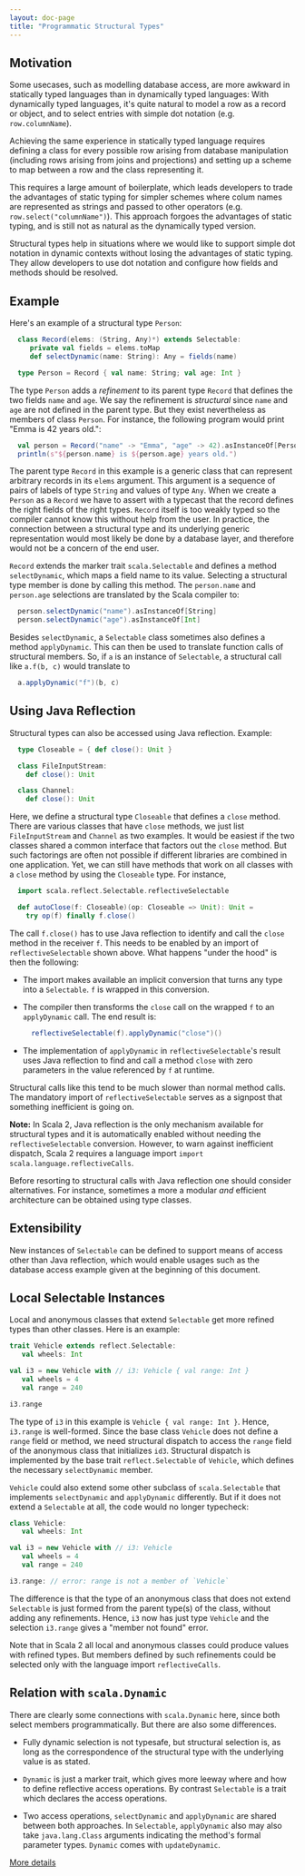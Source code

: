 ```yaml
---
layout: doc-page
title: "Programmatic Structural Types"
---
```


## Motivation

Some usecases, such as modelling database access, are more awkward in
statically typed languages than in dynamically typed languages: With
dynamically typed languages, it's quite natural to model a row as a
record or object, and to select entries with simple dot notation (e.g.
`row.columnName`).

Achieving the same experience in statically typed
language requires defining a class for every possible row arising from
database manipulation (including rows arising from joins and
projections) and setting up a scheme to map between a row and the
class representing it.

This requires a large amount of boilerplate, which leads developers to
trade the advantages of static typing for simpler schemes where colum
names are represented as strings and passed to other operators (e.g.
`row.select("columnName")`). This approach forgoes the advantages of
static typing, and is still not as natural as the dynamically typed
version.

Structural types help in situations where we would like to support
simple dot notation in dynamic contexts without losing the advantages
of static typing. They allow developers to use dot notation and
configure how fields and methods should be resolved.

## Example

Here's an example of a structural type `Person`:
```scala
  class Record(elems: (String, Any)*) extends Selectable:
     private val fields = elems.toMap
     def selectDynamic(name: String): Any = fields(name)

  type Person = Record { val name: String; val age: Int }
 ```
The type `Person` adds a _refinement_ to its parent type `Record` that defines the two fields `name` and `age`. We say the refinement is _structural_ since  `name` and `age` are not defined in the parent type. But they exist nevertheless as members of class `Person`. For instance, the following
program would print  "Emma is 42 years old.":
```scala
  val person = Record("name" -> "Emma", "age" -> 42).asInstanceOf[Person]
  println(s"${person.name} is ${person.age} years old.")
```
The parent type `Record` in this example is a generic class that can represent arbitrary records in its `elems` argument. This argument is a
sequence of pairs of labels of type `String` and values of type `Any`.
When we create a `Person` as a `Record` we have to assert with a typecast
that the record defines the right fields of the right types. `Record`
itself is too weakly typed so the compiler cannot know this without
help from the user. In practice, the connection between a structural type
and its underlying generic representation would most likely be done by
a database layer, and therefore would not be a concern of the end user.

`Record` extends the marker trait `scala.Selectable` and defines
a method `selectDynamic`, which maps a field name to its value.
Selecting a structural type member is done by calling this method.
The `person.name` and `person.age` selections are translated by
the Scala compiler to:
```scala
  person.selectDynamic("name").asInstanceOf[String]
  person.selectDynamic("age").asInstanceOf[Int]
```

Besides `selectDynamic`, a `Selectable` class sometimes also defines a method `applyDynamic`. This can then be used to translate function calls of structural members. So, if `a` is an instance of `Selectable`, a structural call like `a.f(b, c)` would translate to
```scala
  a.applyDynamic("f")(b, c)
```

## Using Java Reflection

Structural types can also be accessed using Java reflection. Example:
```scala
  type Closeable = { def close(): Unit }

  class FileInputStream:
    def close(): Unit

  class Channel:
    def close(): Unit
```
Here, we define a structural type `Closeable` that defines a `close` method. There are various classes that have `close` methods, we just list `FileInputStream` and `Channel` as two examples. It would be easiest if the two classes shared a common interface that factors out the `close` method. But such factorings are often not possible if different libraries are combined in one application. Yet, we can still have methods that work on
all classes with a `close` method by using the `Closeable` type. For instance,
```scala
  import scala.reflect.Selectable.reflectiveSelectable

  def autoClose(f: Closeable)(op: Closeable => Unit): Unit =
    try op(f) finally f.close()
```
The call `f.close()` has to use Java reflection to identify and call the `close` method in the receiver `f`. This needs to be enabled by an import
of `reflectiveSelectable` shown above. What happens "under the hood" is then the following:

 - The import makes available an implicit conversion that turns any type into a
   `Selectable`. `f` is wrapped in this conversion.

 - The compiler then transforms the `close` call on the wrapped `f`
   to an `applyDynamic` call. The end result is:

   ```scala
     reflectiveSelectable(f).applyDynamic("close")()
   ```
 - The implementation of `applyDynamic` in `reflectiveSelectable`'s result
uses Java reflection to find and call a method `close` with zero parameters in the value referenced by `f` at runtime.

Structural calls like this tend to be much slower than normal method calls. The mandatory import of `reflectiveSelectable` serves as a signpost that something inefficient is going on.

**Note:** In Scala 2, Java reflection is the only mechanism available for structural types and it is automatically enabled without needing the
`reflectiveSelectable` conversion. However, to warn against inefficient
dispatch, Scala 2 requires a language import `import scala.language.reflectiveCalls`.

Before resorting to structural calls with Java reflection one should consider alternatives. For instance, sometimes a more a modular _and_ efficient architecture can be obtained using type classes.

## Extensibility

New instances of `Selectable` can be defined to support means of
access other than Java reflection, which would enable usages such as
the database access example given at the beginning of this document.

## Local Selectable Instances

Local and anonymous classes that extend `Selectable` get more refined types
than other classes. Here is an example:
```scala
trait Vehicle extends reflect.Selectable:
   val wheels: Int

val i3 = new Vehicle with // i3: Vehicle { val range: Int }
   val wheels = 4
   val range = 240

i3.range
```
The type of `i3` in this example is `Vehicle { val range: Int }`. Hence,
`i3.range` is well-formed. Since the base class `Vehicle` does not define a `range` field or method, we need structural dispatch to access the `range` field of the anonymous class that initializes `id3`. Structural dispatch
is implemented by the base trait `reflect.Selectable` of `Vehicle`, which
defines the necessary `selectDynamic` member.

`Vehicle` could also extend some other subclass of `scala.Selectable` that implements `selectDynamic` and `applyDynamic` differently. But if it does not extend a `Selectable` at all, the code would no longer typecheck:
```scala
class Vehicle:
   val wheels: Int

val i3 = new Vehicle with // i3: Vehicle
   val wheels = 4
   val range = 240

i3.range: // error: range is not a member of `Vehicle`
```
The difference is that the type of an anonymous class that does not extend `Selectable` is just formed from the parent type(s) of the class, without
adding any refinements. Hence, `i3` now has just type `Vehicle` and the selection `i3.range` gives a "member not found" error.

Note that in Scala 2 all local and anonymous classes could produce values with refined types. But
members defined by such refinements could be selected only with the language import
`reflectiveCalls`.

## Relation with `scala.Dynamic`

There are clearly some connections with `scala.Dynamic` here, since
both select members programmatically. But there are also some
differences.

- Fully dynamic selection is not typesafe, but structural selection
  is, as long as the correspondence of the structural type with the
  underlying value is as stated.

- `Dynamic` is just a marker trait, which gives more leeway where and
  how to define reflective access operations. By contrast
  `Selectable` is a trait which declares the access operations.

- Two access operations, `selectDynamic` and `applyDynamic` are shared
  between both approaches. In `Selectable`, `applyDynamic` also may also take
  `java.lang.Class` arguments indicating the method's formal parameter types.
  `Dynamic` comes with `updateDynamic`.

[More details](structural-types-spec.md)
